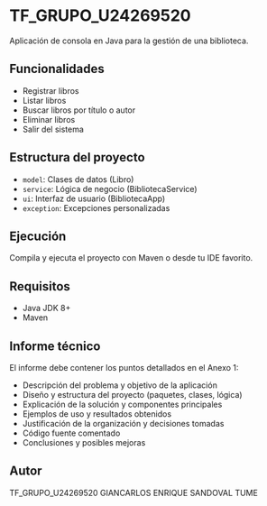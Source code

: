 # TF_GRUPO_U24269520

Aplicación de consola en Java para la gestión de una biblioteca.

## Funcionalidades
- Registrar libros
- Listar libros
- Buscar libros por título o autor
- Eliminar libros
- Salir del sistema

## Estructura del proyecto
- `model`: Clases de datos (Libro)
- `service`: Lógica de negocio (BibliotecaService)
- `ui`: Interfaz de usuario (BibliotecaApp)
- `exception`: Excepciones personalizadas

## Ejecución
Compila y ejecuta el proyecto con Maven o desde tu IDE favorito.

## Requisitos
- Java JDK 8+
- Maven

## Informe técnico
El informe debe contener los puntos detallados en el Anexo 1:
- Descripción del problema y objetivo de la aplicación
- Diseño y estructura del proyecto (paquetes, clases, lógica)
- Explicación de la solución y componentes principales
- Ejemplos de uso y resultados obtenidos
- Justificación de la organización y decisiones tomadas
- Código fuente comentado
- Conclusiones y posibles mejoras

## Autor
TF_GRUPO_U24269520
GIANCARLOS ENRIQUE SANDOVAL TUME
